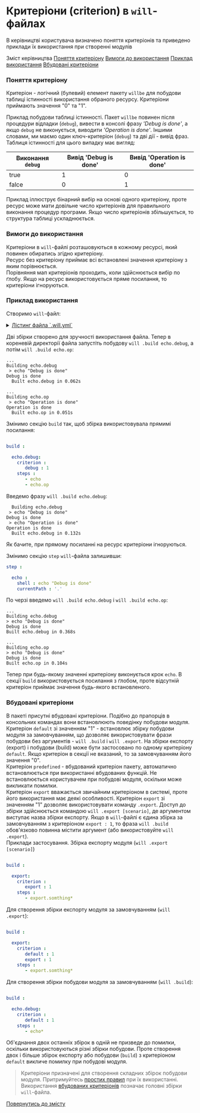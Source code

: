 # Критеріони (criterion) в `will`-файлах

В керівництві користувача визначено поняття критеріонів та приведено приклади їх використання при створенні модулів

Зміст керівництва
[Поняття критеріону](#criterion-term)
[Вимоги до використання](#terms-of-use)
[Приклад використання](#example)
[Вбудовані критеріони](#predefined-criterions)

### <a name="criterion-term"></a>  Поняття критеріону
Критеріон - логічний (булевий) елемент пакету `willbe` для побудови таблиці істинності використання обраного ресурсу. Критеріони приймають значення "0" та "1".

Приклад побудови таблиці істинності. Пакет `willbe` повинен після процедури відладки (`debug`), вивести в консолі фразу _'Debug is done'_, а якщо `debug` не виконується, виводити _'Operation is done'_.  Іншими словами, ми маємо один ключ-критеріон (`debug`) та дві дії - вивід фраз.
Таблиця істинності для цього випадку має вигляд:

| Виконання `debug` | Вивід 'Debug is done' | Вивід 'Operation is done'       |
|-------------------|-----------------------|---------------------------------|
| true              | 1                     | 0                               |
| falce             | 0                     | 1                               |

Приклад іллюструє бінарний вибір на основі одного критеріону, проте ресурс може мати довільне число критеріонів для правильного виконання процедур програми. Якщо число критеріонів збільшується, то структура таблиці ускладнюється.

### <a name="terms-of-use"></a> Вимоги до використання
Критеріони в `will`-файлі розташовуються в кожному ресурсі, який повинен обиратись згідно критеріону.  
Ресурс без критеріону приймає всі встановлені значення критеріону з яким порівнюється.  
Порівняння мап критеріонів проходить, коли здійснюється вибір по ґлобу. Якщо на ресурс використовується пряме посилання, то критеріони ігноруються.  

### <a name="example"></a> Приклад використання
Створимо `will`-файл:

<details>
  <summary><u>Лістинг файла `.will.yml`</u></summary>

```yaml

about :

    name : buildModuleWithCriterion
    description : "Output of various phrases using criterions"
    version : 0.0.1
    keywords :
        - willbe

step :

  echo :
    shell : echo "Debug is done"
    currentPath : '.'
    criterion :
       debug : 1

  echo.op :
    shell : echo "Operation is done"
    currentPath : '.'
    criterion :
       debug : 0

build :

  echo.debug:
    criterion :
       debug : 1
    steps :
       - echo*

  echo.op:
    criterion :
       debug : 0
    steps :
       - echo*

```

</details>

Дві збірки створено для зручності використання файла. Тепер в кореневій директорії файла запустіть побудову `will .build echo.debug`, а потім `will .build echo.op`:
```
...
Building echo.debug
 > echo "Debug is done"
Debug is done
  Built echo.debug in 0.062s

...
Building echo.op
 > echo "Operation is done"
Operation is done
  Built echo.op in 0.051s

```

Змінимо секцію `build` так, щоб збірка використовувала прямимі посилання:

```yaml

build :

  echo.debug:
    criterion :
       debug : 1
    steps :
       - echo
       - echo.op

```

Введемо фразу `will .build echo.debug`:
```
  Building echo.debug
 > echo "Debug is done"
Debug is done
 > echo "Operation is done"
Operation is done
  Built echo.debug in 0.132s

```
Як бачите, при прямому посиланні на ресурс критеріони ігноруються.

Змінимо секцію `step` `will`-файла залишивши:

```yaml
step :

  echo :
    shell : echo "Debug is done"
    currentPath : '.'

```
По черзі введемо `will .build echo.debug` і `will .build echo.op`:

```
...
Building echo.debug
> echo "Debug is done"
Debug is done
Built echo.debug in 0.368s

```

```
...
Building echo.op
> echo "Debug is done"
Debug is done
Built echo.op in 0.104s

```

Тепер при будь-якому значенні критеріону виконується крок `echo`. В секції `build` використовується посилання з ґлобом, проте відсутній критеріон приймає значення будь-якого встановленого.

### <a name="predefined-criterions"></a> Вбудовані критеріони  
В пакеті присутні вбудовані критеріони. Подібно до прапорців в консольних командах вони встановлюють поведінку побудови модуля.  
Критеріон `default` зі значенням "1" - встановлює збірку побудови модуля за замовчуванням, що дозволяє використовувати фрази побудови без аргументів - `will .build` і `will .export`. На збірки експорту (export) і побудови (build) може бути застосовано по одному критеріону `default`. Якщо критеріон в секції не вказаний, то за замовчуванням його значення "0".  
Критеріон `predefined` - вбудований критеріон пакету, автоматично встановлюється при використанні вбудованих функцій. Не встановлюється користувачем при побудові модуля, оскільки може викликати помилки.  
Критеріон `export` вважається звичайним критеріоном в системі, проте його використання має деякі особливості. Критеріон `export` зі значенням "1" дозволяє використовувати команду `.export`. Доступ до збірки здійснюється командою `will .export [scenario]`, де аргументом виступає назва збірки експорту. Якщо в `will`-файлі є єдина збірка за замовчуванням з критеріоном `export : 1`, то фраза `will .build` обов'язково повинна містити аргумент (або використовуйте `will .export`).   
Приклади застосування.
Збірка експорту модуля (`will .export [scenario]`)

```yaml

build :

  export:
    criterion :
       export : 1
    steps :
       - export.somthing*

```

Для створення збірки експорту модуля за замовчуванням (`will .export`):

```yaml

build :

  export:
    criterion :
       default : 1
       export : 1
    steps :
       - export.somthing*

```

Для створення збірки побудови модуля за замовчуванням (`will .build`):

```yaml

build :

  echo.debug:
    criterion :
       default : 1
    steps :
       - echo*

```

Об'єднання двох останніх збірок в одній не призведе до помилки, оскільки використовуються різні збірки побудови. Проте створення двох і більше збірок експорту або побудови (`build`) з критеріоном `default` викличе помилку при побудові модуля.

> Критеріони призначені для створення складних збірок побудови модуля. Притримуйтесь [простих правил](#terms-of-use) при їх використанні.  
> Використання [вбудованих критеріонів](#predefined-criterions) позначає головні збірки `will`-файла.

[Повернутись до змісту](Topics.ukr.md)
